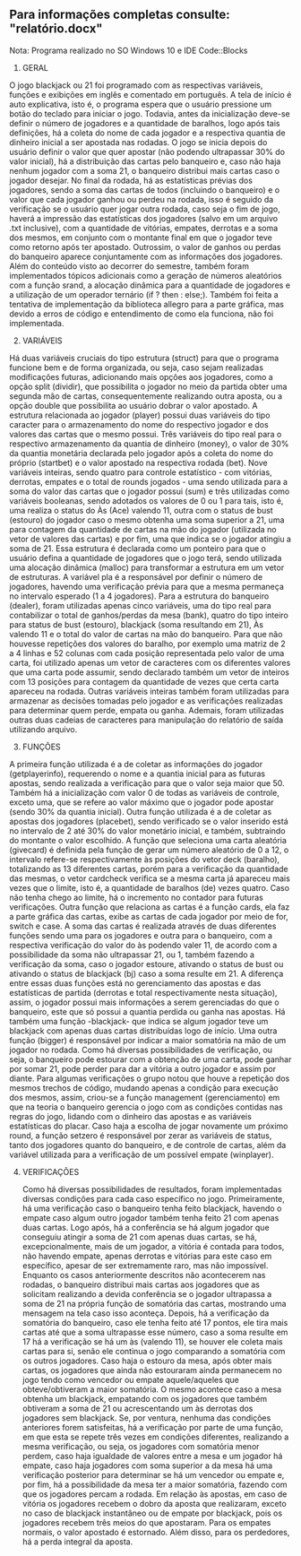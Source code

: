  ## Para informações completas consulte: "relatório.docx"
 Nota: Programa realizado no SO Windows 10 e IDE Code::Blocks
 
1.	GERAL

O jogo blackjack ou 21 foi programado com as respectivas variáveis, funções e exibições em inglês e comentado em português. A tela de início é auto explicativa, isto é, o programa espera que o usuário pressione um botão do teclado para iniciar o jogo. Todavia, antes da inicialização deve-se definir o número de jogadores e a quantidade de baralhos, logo após tais definições, há a coleta do nome de cada jogador e a respectiva quantia de dinheiro inicial a ser apostada nas rodadas. O jogo se inicia depois do usuário definir o valor que quer apostar (não podendo ultrapassar 30% do valor inicial), há a distribuição das cartas pelo banqueiro e, caso não haja nenhum jogador com a soma 21, o banqueiro distribui mais cartas caso o jogador desejar. No final da rodada, há as estatísticas prévias dos jogadores, sendo a soma das cartas de todos (incluindo o banqueiro) e o valor que cada jogador ganhou ou perdeu na rodada, isso é seguido da verificação se o usuário quer jogar outra rodada, caso seja o fim de jogo, haverá a impressão das estatísticas dos jogadores (salvo em um arquivo .txt inclusive), com a quantidade de vitórias, empates, derrotas e a soma dos mesmos, em conjunto com o montante final em que o jogador teve como retorno após ter apostado. Outrossim, o valor de ganhos ou perdas do banqueiro aparece conjuntamente com as informações dos jogadores.
Além do conteúdo visto ao decorrer do semestre, também foram implementados tópicos adicionais como a geração de números aleatórios com a função srand, a alocação dinâmica para a quantidade de jogadores e a utilização de um operador ternário (if ? then : else;). Também foi feita a tentativa de implementação da biblioteca allegro para a parte gráfica, mas devido a erros de código e entendimento de como ela funciona, não foi implementada.

2.	VARIÁVEIS

Há duas variáveis cruciais do tipo estrutura (struct) para que o programa funcione bem e de forma organizada, ou seja, caso sejam realizadas modificações futuras, adicionando mais opções aos jogadores, como a opção split (dividir), que possibilita o jogador no meio da partida obter uma segunda mão de cartas, consequentemente realizando outra aposta, ou a opção double que possibilita ao usuário dobrar o valor apostado. 
A estrutura relacionada ao jogador (player) possui duas variáveis do tipo caracter para o armazenamento do nome do respectivo jogador e dos valores das cartas que o mesmo possui. Três variáveis do tipo real para o respectivo armazenamento da quantia de dinheiro (money), o valor de 30% da quantia monetária declarada pelo jogador após a coleta do nome do próprio (startbet) e o valor apostado na respectiva rodada (bet). Nove variáveis inteiras, sendo quatro para controle estatístico - com vitórias, derrotas, empates e o total de rounds jogados - uma sendo utilizada para a soma do valor das cartas que o jogador possui (sum) e três utilizadas como variáveis booleanas, sendo adotados os valores de 0 ou 1 para tais, isto é, uma realiza o status do Às (Ace) valendo 11, outra com o status de bust (estouro) do jogador caso o mesmo obtenha uma soma superior a 21, uma para contagem da quantidade de cartas na mão do jogador (utilizada no vetor de valores das cartas) e por fim, uma que indica se o jogador atingiu a soma de 21.
Essa estrutura é declarada como um ponteiro para que o usuário defina a quantidade de jogadores que o jogo terá, sendo utilizada uma alocação dinâmica (malloc) para transformar a estrutura em um vetor de estruturas.
A variável pla é a responsável por definir o número de jogadores, havendo uma verificação prévia para que a mesma permaneça no intervalo esperado (1 a 4 jogadores).
Para a estrutura do banqueiro (dealer), foram utilizadas apenas cinco variáveis, uma do tipo real para contabilizar o total de ganhos/perdas da mesa (bank), quatro do tipo inteiro para status de bust (estouro), blackjack (soma resultando em 21), Às valendo 11 e o total do valor de cartas na mão do banqueiro.
Para que não houvesse repetições dos valores do baralho, por exemplo uma matriz de 2 a 4 linhas e 52 colunas com cada posição representada pelo valor de uma carta, foi utilizado apenas um vetor de caracteres com os diferentes valores que uma carta pode assumir, sendo declarado também um vetor de inteiros com 13 posições para contagem da quantidade de vezes que certa carta apareceu na rodada.
Outras variáveis inteiras também foram utilizadas para armazenar as decisões tomadas pelo jogador e as verificações realizadas para determinar quem perde, empata ou ganha.
Ademais, foram utilizadas outras duas cadeias de caracteres para manipulação do relatório de saída utilizando arquivo.



3.	FUNÇÕES

A primeira função utilizada é a de coletar as informações do jogador (getplayerinfo), requerendo o nome e a quantia inicial para as futuras apostas, sendo realizada a verificação para que o valor seja maior que 50. Também há a inicialização com valor 0 de todas as variáveis de controle, exceto uma, que se refere ao valor máximo que o jogador pode apostar (sendo 30% da quantia inicial).
Outra função utilizada é a de coletar as apostas dos jogadores (placebet), sendo verificado se o valor inserido está no intervalo de 2 até 30% do valor monetário inicial, e também, subtraindo do montante o valor escolhido.
A função que seleciona uma carta aleatória (givecard) é definida pela função de gerar um número aleatório de 0 a 12, o intervalo refere-se respectivamente às posições do vetor deck (baralho), totalizando as 13 diferentes cartas, porém para a verificação da quantidade das mesmas, o vetor cardcheck verifica se a mesma carta já apareceu mais vezes que o limite, isto é, a quantidade de baralhos (de) vezes quatro. Caso não tenha chego ao limite, há o incremento no contador para futuras verificações. Outra função que relaciona as cartas é a função cards, ela faz a parte gráfica das cartas, exibe as cartas de cada jogador por meio de for, switch e case.
A soma das cartas é realizada através de duas diferentes funções sendo uma para os jogadores e outra para o banqueiro, com a respectiva verificação do valor do às podendo valer 11, de acordo com a possibilidade da soma não ultrapassar 21, ou 1, também fazendo a verificação da soma, caso o jogador estoure, ativando o status de bust ou ativando o status de blackjack (bj) caso a soma resulte em 21. A diferença entre essas duas funções está no gerenciamento das apostas e das estatísticas de partida (derrotas e total respectivamente nesta situação), assim, o jogador possui mais informações a serem gerenciadas do que o banqueiro, este que só possui a quantia perdida ou ganha nas apostas.
Há também uma função -blackjack- que indica se algum jogador teve um blackjack com apenas duas cartas distribuídas logo de início.
Uma outra função (bigger) é responsável por indicar a maior somatória na mão de um jogador no rodada.
Como há diversas possibilidades de verificação, ou seja, o banqueiro pode estourar com a obtenção de uma carta, pode ganhar por somar 21, pode perder para dar a vitória a outro jogador e assim por diante. Para algumas verificações o grupo notou que houve a repetição dos mesmos trechos de código, mudando apenas a condição para execução dos mesmos, assim, criou-se a função management (gerenciamento) em que na teoria o banqueiro gerencia o jogo com as condições contidas nas regras do jogo, lidando com o dinheiro das apostas e as variáveis estatísticas do placar.
Caso haja a escolha de jogar novamente um próximo round, a função setzero é responsável por zerar as variáveis de status, tanto dos jogadores quanto do banqueiro, e de controle de cartas, além da variável utilizada para a verificação de um possível empate (winplayer).
	
4.	VERIFICAÇÕES
	
	Como há diversas possibilidades de resultados, foram implementadas diversas condições para cada caso específico no jogo. Primeiramente, há uma verificação caso o banqueiro tenha feito blackjack, havendo o empate caso algum outro jogador também tenha feito 21 com apenas duas cartas. Logo após, há a conferência se há algum jogador que conseguiu atingir a soma de 21 com apenas duas cartas, se há, excepcionalmente, mais de um jogador, a vitória é contada para todos, não havendo empate, apenas derrotas e vitórias para este caso em específico, apesar de ser extremamente raro, mas não impossível.
	Enquanto os casos anteriormente descritos não acontecerem nas rodadas, o banqueiro distribui mais cartas aos jogadores que as solicitam realizando a devida conferência se o jogador ultrapassa a soma de 21 na própria função de somatória das cartas, mostrando uma mensagem na tela caso isso aconteça. Depois, há a verificação da somatória do banqueiro, caso ele tenha feito até 17 pontos, ele tira mais cartas até que a soma ultrapasse esse número, caso a soma resulte em 17 há a verificação se há um às (valendo 11), se houver ele coleta mais cartas para si, senão ele continua o jogo comparando a somatória com os outros jogadores. 
	Caso haja o estouro da mesa, após obter mais cartas, os jogadores que ainda não estouraram ainda permanecem no jogo tendo como vencedor ou empate aquele/aqueles que obteve/obtiveram a maior somatória. O mesmo acontece caso a mesa obtenha um blackjack, empatando com os jogadores que também obtiveram a soma de 21 ou acrescentando um às derrotas dos jogadores sem blackjack.
	Se, por ventura, nenhuma das condições anteriores forem satisfeitas, há a verificação por parte de uma função, em que esta se repete três vezes em condições diferentes, realizando a mesma verificação, ou seja, os jogadores com somatória menor perdem, caso haja igualdade de valores entre a mesa e um jogador há empate, caso haja jogadores com soma superior a da mesa há uma verificação posterior para determinar se há um vencedor ou empate e, por fim, há a possibilidade da mesa ter a maior somatória, fazendo com que os jogadores percam a rodada.
	Em relação às apostas, em caso de vitória os jogadores recebem o dobro da aposta que realizaram, exceto no caso de blackjack instantâneo ou de empate por blackjack, pois os jogadores recebem três meios do que apostaram. Para os empates normais, o valor apostado é estornado. Além disso, para os perdedores, há a perda integral da aposta.

